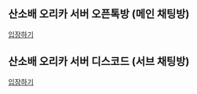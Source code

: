 ## 산소배 오리카 서버 오픈톡방 (메인 채팅방)
[입장하기](https://open.kakao.com/o/gBMFMLad)

## 산소배 오리카 서버 디스코드 (서브 채팅방)
[입장하기](https://discord.com/invite/pXskzhYr8W)
